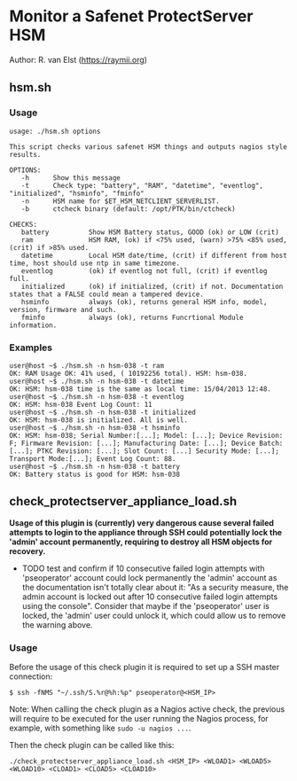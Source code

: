 # Monitor a Safenet ProtectServer HSM
Author: R. van Elst (https://raymii.org)

## hsm.sh

### Usage

    usage: ./hsm.sh options

    This script checks various safenet HSM things and outputs nagios style results.

    OPTIONS:
       -h      Show this message
       -t      Check type: "battery", "RAM", "datetime", "eventlog", "initialized", "hsminfo", "fminfo"
       -n      HSM name for $ET_HSM_NETCLIENT_SERVERLIST.
       -b      ctcheck binary (default: /opt/PTK/bin/ctcheck)

    CHECKS:
       battery          Show HSM Battery status, GOOD (ok) or LOW (crit)
       ram              HSM RAM, (ok) if <75% used, (warn) >75% <85% used, (crit) if >85% used.
       datetime         Local HSM date/time, (crit) if different from host time, host should use ntp in same timezone.
       eventlog         (ok) if eventlog not full, (crit) if eventlog full.
       initialized      (ok) if initialized, (crit) if not. Documentation states that a FALSE could mean a tampered device.
       hsminfo          always (ok), returns general HSM info, model, version, firmware and such.
       fminfo           always (ok), returns Funcrtional Module information.




### Examples

    user@host ~$ ./hsm.sh -n hsm-038 -t ram
    OK: RAM Usage OK: 41% used, ( 10192256 total). HSM: hsm-038.
    user@host ~$ ./hsm.sh -n hsm-038 -t datetime
    OK: HSM: hsm-038 time is the same as local time: 15/04/2013 12:48.
    user@host ~$ ./hsm.sh -n hsm-038 -t eventlog
    OK: HSM: hsm-038 Event Log Count: 11
    user@host ~$ ./hsm.sh -n hsm-038 -t initialized
    OK: HSM: hsm-038 is initialized. All is well.
    user@host ~$ ./hsm.sh -n hsm-038 -t hsminfo
    OK: HSM: hsm-038; Serial Number:[...]; Model: [...]; Device Revision: F; Firmware Revision: [...]; Manufacturing Date: [...]; Device Batch: [...]; PTKC Revision: [...]; Slot Count: [...] Security Mode: [...]; Transport Mode:[...]; Event Log Count: 88.
    user@host ~$ ./hsm.sh -n hsm-038 -t battery
    OK: Battery status is good for HSM: hsm-038

## check_protectserver_appliance_load.sh

**Usage of this plugin is (currently) very dangerous cause several failed attempts to login to the appliance through SSH could potentially lock the 'admin' account permanently, requiring to destroy all HSM objects for recovery.**

- TODO test and confirm if 10 consecutive failed login attempts with 'pseoperator' account could lock permanently the 'admin' account as the documentation isn't totally clear about it: "As a security measure, the admin account is locked out after 10 consecutive failed login attempts using the console". Consider that maybe if the 'pseoperator' user is locked, the 'admin' user could unlock it, which could allow us to remove the warning above.

### Usage

Before the usage of this check plugin it is required to set up a SSH master connection:

```
$ ssh -fNMS "~/.ssh/S.%r@%h:%p" pseoperator@<HSM_IP>
```

Note: When calling the check plugin as a Nagios active check, the previous will require to be executed for the user running the Nagios process, for example, with something like `sudo -u nagios ...`. 

Then the check plugin can be called like this:

```
./check_protectserver_appliance_load.sh <HSM_IP> <WLOAD1> <WLOAD5> <WLOAD10> <CLOAD1> <CLOAD5> <CLOAD10>
```

